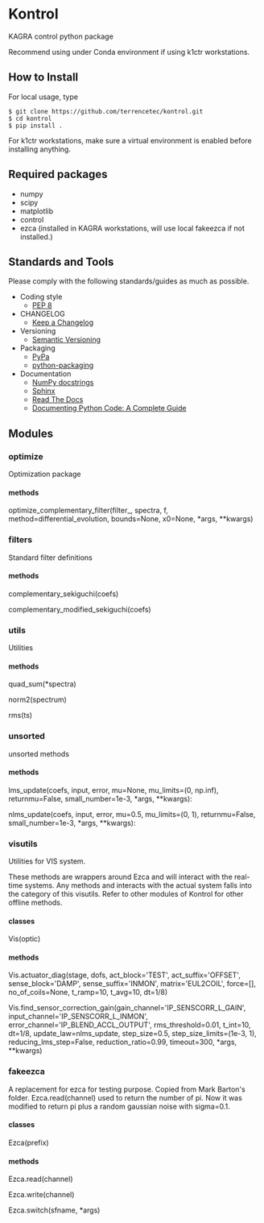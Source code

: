 # Kontrol
KAGRA control python package

Recommend using under Conda environment if using k1ctr workstations.

## How to Install
For local usage, type
```
$ git clone https://github.com/terrencetec/kontrol.git
$ cd kontrol
$ pip install .
```
For k1ctr workstations, make sure a virtual environment is enabled before
installing anything.

## Required packages
* numpy
* scipy
* matplotlib
* control
* ezca (installed in KAGRA workstations, will use local fakeezca if not installed.)

## Standards and Tools
Please comply with the following standards/guides as much as possible.
* Coding style
  * [PEP 8](https://www.python.org/dev/peps/pep-0008/)
* CHANGELOG
  * [Keep a Changelog](https://keepachangelog.com/en/1.0.0/)
* Versioning
  * [Semantic Versioning](https://semver.org/spec/v2.0.0.html)
* Packaging
  * [PyPa](https://www.pypa.io)
  * [python-packaging](https://python-packaging.readthedocs.io)
* Documentation
  * [NumPy docstrings](https://numpydoc.readthedocs.io/en/latest/format.html)
  * [Sphinx](https://www.sphinx-doc.org/)
  * [Read The Docs](https://readthedocs.org/)
  * [Documenting Python Code: A Complete Guide](https://realpython.com/documenting-python-code/)

## Modules
### optimize
Optimization package
#### methods
optimize_complementary_filter(filter_, spectra, f, method=differential_evolution, bounds=None, x0=None, \*args, \*\*kwargs)

### filters
Standard filter definitions
#### methods
complementary_sekiguchi(coefs)

complementary_modified_sekiguchi(coefs)

### utils
Utilities
#### methods
quad_sum(\*spectra)

norm2(spectrum)

rms(ts)

### unsorted
unsorted methods
#### methods
lms_update(coefs, input, error, mu=None, mu_limits=(0, np.inf), returnmu=False,
        small_number=1e-3, \*args, \*\*kwargs):

nlms_update(coefs, input, error, mu=0.5, mu_limits=(0, 1), returnmu=False,
        small_number=1e-3, \*args, \*\*kwargs):

### visutils
Utilities for VIS system.

These methods are wrappers around Ezca
and will interact with the real-time systems. Any methods and interacts with the
actual system falls into the category of this visutils. Refer to other modules
of Kontrol for other offline methods.
#### classes
Vis(optic)
#### methods
Vis.actuator_diag(stage, dofs, act_block='TEST', act_suffix='OFFSET',
                      sense_block='DAMP', sense_suffix='INMON',
                      matrix='EUL2COIL', force=[], no_of_coils=None, t_ramp=10,
                      t_avg=10, dt=1/8)

Vis.find_sensor_correction_gain(gain_channel='IP_SENSCORR_L_GAIN',
            input_channel='IP_SENSCORR_L_INMON',
            error_channel='IP_BLEND_ACCL_OUTPUT',
            rms_threshold=0.01, t_int=10, dt=1/8, update_law=nlms_update,
            step_size=0.5, step_size_limits=(1e-3, 1), reducing_lms_step=False,
            reduction_ratio=0.99, timeout=300, \*args, \*\*kwargs)

### fakeezca
A replacement for ezca for testing purpose. Copied from Mark Barton's folder.
Ezca.read(channel) used to return the number of pi. Now it was modified to
return pi plus a random gaussian noise with sigma=0.1.
#### classes
Ezca(prefix)
#### methods
Ezca.read(channel)

Ezca.write(channel)

Ezca.switch(sfname, *args)

